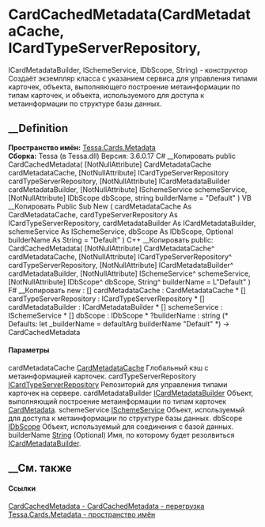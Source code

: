 # CardCachedMetadata(CardMetadataCache, ICardTypeServerRepository,
ICardMetadataBuilder, ISchemeService, IDbScope, String) - конструктор
Создаёт экземпляр класса с указанием сервиса для управления типами карточек,
объекта, выполняющего построение метаинформации по типам карточек, и объекта,
используемого для доступа к метаинформации по структуре базы данных.
## __Definition
 **Пространство имён:** [Tessa.Cards.Metadata](N_Tessa_Cards_Metadata.htm)  
 **Сборка:** Tessa (в Tessa.dll) Версия: 3.6.0.17
C# __Копировать
     public CardCachedMetadata(
    	[NotNullAttribute] CardMetadataCache cardMetadataCache,
    	[NotNullAttribute] ICardTypeServerRepository cardTypeServerRepository,
    	[NotNullAttribute] ICardMetadataBuilder cardMetadataBuilder,
    	[NotNullAttribute] ISchemeService schemeService,
    	[NotNullAttribute] IDbScope dbScope,
    	string builderName = "Default"
    )
VB __Копировать
     Public Sub New ( 
    	<NotNullAttribute> cardMetadataCache As CardMetadataCache,
    	<NotNullAttribute> cardTypeServerRepository As ICardTypeServerRepository,
    	<NotNullAttribute> cardMetadataBuilder As ICardMetadataBuilder,
    	<NotNullAttribute> schemeService As ISchemeService,
    	<NotNullAttribute> dbScope As IDbScope,
    	Optional builderName As String = "Default"
    )
C++ __Копировать
     public:
    CardCachedMetadata(
    	[NotNullAttribute] CardMetadataCache^ cardMetadataCache, 
    	[NotNullAttribute] ICardTypeServerRepository^ cardTypeServerRepository, 
    	[NotNullAttribute] ICardMetadataBuilder^ cardMetadataBuilder, 
    	[NotNullAttribute] ISchemeService^ schemeService, 
    	[NotNullAttribute] IDbScope^ dbScope, 
    	String^ builderName = L"Default"
    )
F# __Копировать
     new : 
            [<NotNullAttribute>] cardMetadataCache : CardMetadataCache * 
            [<NotNullAttribute>] cardTypeServerRepository : ICardTypeServerRepository * 
            [<NotNullAttribute>] cardMetadataBuilder : ICardMetadataBuilder * 
            [<NotNullAttribute>] schemeService : ISchemeService * 
            [<NotNullAttribute>] dbScope : IDbScope * 
            ?builderName : string 
    (* Defaults:
            let _builderName = defaultArg builderName "Default"
    *)
    -> CardCachedMetadata
#### Параметры
cardMetadataCache
[CardMetadataCache](T_Tessa_Cards_Metadata_CardMetadataCache.htm)
    Глобальный кэш с метаинформацией карточек.
cardTypeServerRepository
[ICardTypeServerRepository](T_Tessa_Cards_ICardTypeServerRepository.htm)
    Репозиторий для управления типами карточек на сервере.
cardMetadataBuilder
[ICardMetadataBuilder](T_Tessa_Cards_Metadata_ICardMetadataBuilder.htm)
     Объект, выполняющий построение метаинформации по типам карточек [CardMetadata](T_Tessa_Cards_Metadata_CardMetadata.htm). 
schemeService [ISchemeService](T_Tessa_Scheme_ISchemeService.htm)
     Объект, используемый для доступа к метаинформации по структуре базы данных. 
dbScope [IDbScope](T_Tessa_Platform_Data_IDbScope.htm)
    Объект, используемый для соединения с базой данных.
builderName [String](https://learn.microsoft.com/dotnet/api/system.string)
(Optional)
    Имя, по которому будет резолвиться [ICardMetadataBuilder](T_Tessa_Cards_Metadata_ICardMetadataBuilder.htm).
##  __См. также
#### Ссылки
[CardCachedMetadata - ](T_Tessa_Cards_Metadata_CardCachedMetadata.htm)
[CardCachedMetadata -
перегрузка](Overload_Tessa_Cards_Metadata_CardCachedMetadata__ctor.htm)
[Tessa.Cards.Metadata - пространство имён](N_Tessa_Cards_Metadata.htm)
